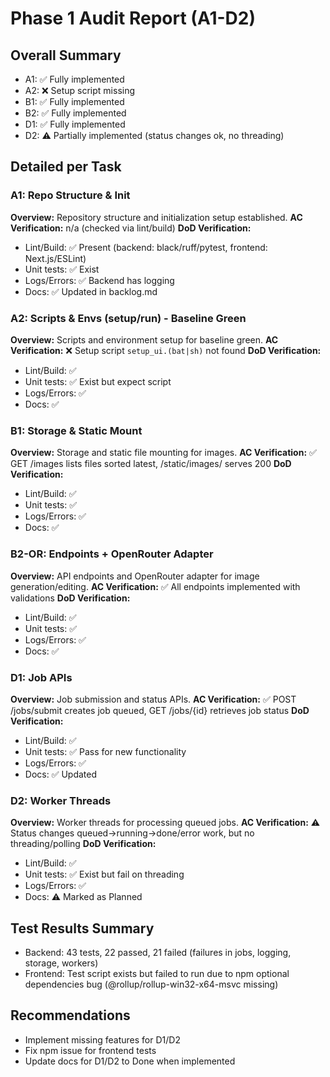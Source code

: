 # Phase 1 Audit Report (A1-D2)

## Overall Summary
- A1: ✅ Fully implemented
- A2: ❌ Setup script missing
- B1: ✅ Fully implemented
- B2: ✅ Fully implemented
- D1: ✅ Fully implemented
- D2: ⚠️ Partially implemented (status changes ok, no threading)

## Detailed per Task

### A1: Repo Structure & Init
**Overview:** Repository structure and initialization setup established.
**AC Verification:** n/a (checked via lint/build)
**DoD Verification:**
- Lint/Build: ✅ Present (backend: black/ruff/pytest, frontend: Next.js/ESLint)
- Unit tests: ✅ Exist
- Logs/Errors: ✅ Backend has logging
- Docs: ✅ Updated in backlog.md

### A2: Scripts & Envs (setup/run) - Baseline Green
**Overview:** Scripts and environment setup for baseline green.
**AC Verification:** ❌ Setup script `setup_ui.(bat|sh)` not found
**DoD Verification:**
- Lint/Build: ✅
- Unit tests: ✅ Exist but expect script
- Logs/Errors: ✅
- Docs: ✅

### B1: Storage & Static Mount
**Overview:** Storage and static file mounting for images.
**AC Verification:** ✅ GET /images lists files sorted latest, /static/images/<file> serves 200
**DoD Verification:**
- Lint/Build: ✅
- Unit tests: ✅
- Logs/Errors: ✅
- Docs: ✅

### B2-OR: Endpoints + OpenRouter Adapter
**Overview:** API endpoints and OpenRouter adapter for image generation/editing.
**AC Verification:** ✅ All endpoints implemented with validations
**DoD Verification:**
- Lint/Build: ✅
- Unit tests: ✅
- Logs/Errors: ✅
- Docs: ✅

### D1: Job APIs
**Overview:** Job submission and status APIs.
**AC Verification:** ✅ POST /jobs/submit creates job queued, GET /jobs/{id} retrieves job status
**DoD Verification:**
- Lint/Build: ✅
- Unit tests: ✅ Pass for new functionality
- Logs/Errors: ✅
- Docs: ✅ Updated

### D2: Worker Threads
**Overview:** Worker threads for processing queued jobs.
**AC Verification:** ⚠️ Status changes queued→running→done/error work, but no threading/polling
**DoD Verification:**
- Lint/Build: ✅
- Unit tests: ✅ Exist but fail on threading
- Logs/Errors: ✅
- Docs: ⚠️ Marked as Planned

## Test Results Summary
- Backend: 43 tests, 22 passed, 21 failed (failures in jobs, logging, storage, workers)
- Frontend: Test script exists but failed to run due to npm optional dependencies bug (@rollup/rollup-win32-x64-msvc missing)

## Recommendations
- Implement missing features for D1/D2
- Fix npm issue for frontend tests
- Update docs for D1/D2 to Done when implemented